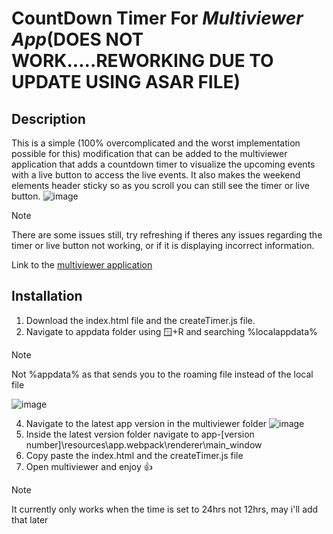 # **CountDown Timer For _Multiviewer App_**(DOES NOT WORK.....REWORKING DUE TO UPDATE USING ASAR FILE)

## Description
This is a simple (100% overcomplicated and the worst implementation possible for this) modification that can be added to the multiviewer application that adds a countdown timer to visualize the upcoming events with a live button to access the live events. It also makes the weekend elements header sticky so as you scroll you can still see the timer or live button.
![image](https://github.com/user-attachments/assets/a6560af6-9b37-4e5f-8f6d-8856133b1201)
> [!NOTE]  
>There are some issues still, try refreshing if theres any issues regarding the timer or live button not working, or if it is displaying incorrect information.

Link to the [multiviewer application](https://multiviewer.app/)

## Installation
1. Download the index.html file and the createTimer.js file.
2. Navigate to appdata folder using 🪟+R and searching %localappdata%
> [!NOTE]  
> Not %appdata% as that sends you to the roaming file instead of the local file
   
   ![image](https://github.com/user-attachments/assets/33b5f9e9-60a8-465d-8853-6d2b9093156c)
   
4. Navigate to the latest app version in the multiviewer folder
   ![image](https://github.com/user-attachments/assets/d180bd99-3669-4970-b76b-741b62355235)
6. Inside the latest version folder navigate to app-[version number]\resources\app\.webpack\renderer\main_window
7. Copy paste the index.html and the createTimer.js file
8. Open multiviewer and enjoy 👍
> [!NOTE]  
> It currently only works when the time is set to 24hrs not 12hrs, may i'll add that later
